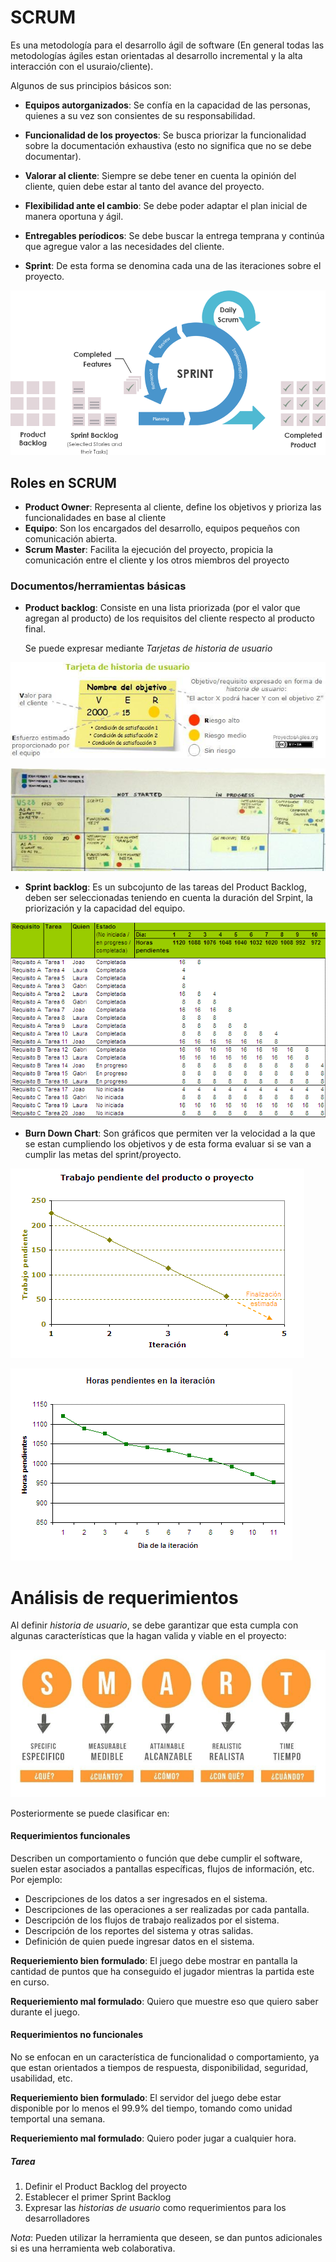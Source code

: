 # SCRUM

Es una metodología para el desarrollo ágil de software (En general todas las metodologías ágiles estan orientadas al desarrollo incremental y la alta interacción con el usuraio/cliente).

Algunos de sus principios básicos son:
* **Equipos autorganizados**: Se confía en la capacidad de las personas, quienes a su vez son consientes de su responsabilidad.
* **Funcionalidad de los proyectos**: Se busca priorizar la funcionalidad sobre la documentación exhaustiva (esto no significa que no se debe documentar).
* **Valorar al cliente**: Siempre se debe tener en cuenta la opinión del cliente, quien debe estar al tanto del avance del proyecto.
* **Flexibilidad ante el cambio**: Se debe poder adaptar el plan inicial de manera oportuna y ágil.
* **Entregables períodicos**: Se debe buscar la entrega temprana y continúa que agregue valor a las necesidades del cliente.

* **Sprint**: De esta forma se denomina cada una de las iteraciones sobre el proyecto.

![Sprint](https://github.com/daniels13ca/Ing_Software/blob/master/images/Sprint.png "Sprint")

## Roles en SCRUM

* **Product Owner**: Representa al cliente, define los objetivos y prioriza las funcionalidades en base al cliente
* **Equipo**: Son los encargados del desarrollo, equipos pequeños con comunicación abierta.
* **Scrum Master**: Facilita la ejecución del proyecto, propicia la comunicación entre el cliente y los otros miembros del proyecto

### Documentos/herramientas básicas

* **Product backlog**: Consiste en una lista priorizada (por el valor que agregan al producto) de los requisitos del cliente respecto al producto final.

  Se puede expresar mediante *Tarjetas de historia de usuario*

![Tarjeta de historia de usuario](https://github.com/daniels13ca/Ing_Software/blob/master/images/Tarjeta_historia.jpg "Tarjeta de historia de usuario")

![Tablero de tareas](https://github.com/daniels13ca/Ing_Software/blob/master/images/scrum-taskboard-seccion.jpg "Tablero de tareas")

* **Sprint backlog**: Es un subcojunto de las tareas del Product Backlog, deben ser seleccionadas teniendo en cuenta la duración del Srpint, la priorización y la capacidad del equipo.

![Sprint backlog](https://github.com/daniels13ca/Ing_Software/blob/master/images/Sprint_backlog.gif "Sprint backlog")

* **Burn Down Chart**: Son gráficos que permiten ver la velocidad a la que se estan cumpliendo los objetivos y de esta forma evaluar si se van a cumplir las metas del sprint/proyecto.

![Burn Down Chart 1](https://github.com/daniels13ca/Ing_Software/blob/master/images/burndown1.gif "Burn Down Chart 1")

![Burn Down Chart 2](https://github.com/daniels13ca/Ing_Software/blob/master/images/burndown2.gif "Burn Down Chart 2")

# Análisis de requerimientos

Al definir *historia de usuario*, se debe garantizar que esta cumpla con algunas características que la hagan valida y viable en el proyecto: 

![Criterios S.M.A.R.T.](https://github.com/daniels13ca/Ing_Software/blob/master/images/SMART.jpg "Criterios S.M.A.R.T.")

Posteriormente se puede clasificar en:

#### Requerimientos funcionales

Describen un comportamiento o función que debe cumplir el software, suelen estar asociados a pantallas específicas, flujos de información, etc. Por ejemplo:

* Descripciones de los datos a ser ingresados en el sistema.
* Descripciones de las operaciones a ser realizadas por cada pantalla.
* Descripción de los flujos de trabajo realizados por el sistema.
* Descripción de los reportes del sistema y otras salidas.
* Definición de quien puede ingresar datos en el sistema.

**Requeriemiento bien formulado**: El juego debe mostrar en pantalla la cantidad de puntos que ha conseguido el jugador mientras la partida este en curso.

**Requeriemiento mal formulado**: Quiero que muestre eso que quiero saber durante el juego.

#### Requerimientos no funcionales

No se enfocan en un característica de funcionalidad o comportamiento, ya que estan orientados a tiempos de respuesta, disponibilidad, seguridad, usabilidad, etc.

**Requeriemiento bien formulado**: El servidor del juego debe estar disponible por lo menos el 99.9% del tiempo, tomando como unidad temportal una semana.

**Requeriemiento mal formulado**: Quiero poder jugar a cualquier hora.

##### Tarea

1. Definir el Product Backlog del proyecto
2. Establecer el primer Sprint Backlog
3. Expresar las *historias de usuario* como requerimientos para los desarrolladores

*Nota*: Pueden utilizar la herramienta que deseen, se dan puntos adicionales si es una herramienta web colaborativa.

